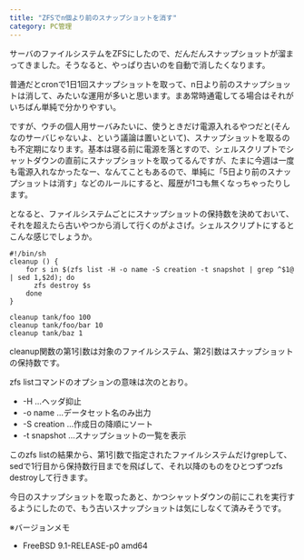 ```yaml
---
title: "ZFSでn個より前のスナップショットを消す"
category: PC管理
---
```


サーバのファイルシステムをZFSにしたので、だんだんスナップショットが溜まってきました。そうなると、やっぱり古いのを自動で消したくなります。

普通だとcronで1日1回スナップショットを取って、n日より前のスナップショットは消して、みたいな運用が多いと思います。まあ常時通電してる場合はそれがいちばん単純で分かりやすい。

ですが、ウチの個人用サーバみたいに、使うときだけ電源入れるやつだと(そんなのサーバじゃないよ、という議論は置いといて)、スナップショットを取るのも不定期になります。基本は寝る前に電源を落とすので、シェルスクリプトでシャットダウンの直前にスナップショットを取ってるんですが、たまに今週は一度も電源入れなかったなー、なんてこともあるので、単純に「5日より前のスナップショットは消す」などのルールにすると、履歴が1コも無くなっちゃったりします。

となると、ファイルシステムごとにスナップショットの保持数を決めておいて、それを超えたら古いやつから消して行くのがよさげ。シェルスクリプトにするとこんな感じでしょうか。

```shell
#!/bin/sh
cleanup () {
    for s in $(zfs list -H -o name -S creation -t snapshot | grep ^$1@ | sed 1,$2d); do
      zfs destroy $s
    done
}

cleanup tank/foo 100
cleanup tank/foo/bar 10
cleanup tank/baz 1
```

cleanup関数の第1引数は対象のファイルシステム、第2引数はスナップショットの保持数です。

zfs listコマンドのオプションの意味は次のとおり。

- -H …ヘッダ抑止
- -o name …データセット名のみ出力
- -S creation …作成日の降順にソート
- -t snapshot …スナップショットの一覧を表示

このzfs listの結果から、第1引数で指定されたファイルシステムだけgrepして、sedで1行目から保持数行目までを飛ばして、それ以降のものをひとつずつzfs destroyして行きます。

今日のスナップショットを取ったあと、かつシャットダウンの前にこれを実行するようにしたので、もう古いスナップショットは気にしなくて済みそうです。

※バージョンメモ

- FreeBSD 9.1-RELEASE-p0 amd64
